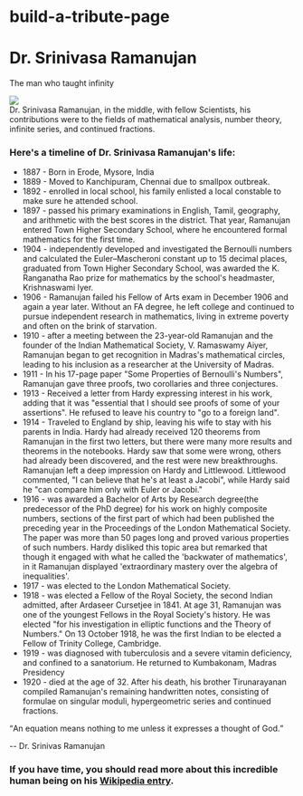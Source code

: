 # build-a-tribute-page

<!DOCTYPE html>
<html lang="en">
<head>
    <meta charset="UTF-8">
    <meta http-equiv="X-UA-Compatible" content="IE=edge">
    <meta name="viewport" content="width=device-width, initial-scale=1.0">
    <title>Dr. S. Ramanujan</title>
    <link rel="stylesheet" href="styles.css">
</head>
<body>
    <main id="main">
        <div class="header">
            <h1 id="title">Dr. Srinivasa Ramanujan</h1>
            <p>The man who taught infinity</p>
        </div>
        <div id="img-div">
            <img id="image" src="https://images.theconversation.com/files/119682/original/image-20160421-26983-1bcf1xs.jpg?ixlib=rb-1.1.0&q=45&auto=format&w=926&fit=clip">
            <figcaption id="img-caption">Dr. Srinivasa Ramanujan, in the middle, with fellow Scientists, his contributions were to the fields of mathematical analysis, number theory, infinite series, and continued fractions.</figcaption>
        </div>
        <div id="tribute-info">
            <h3>Here's a timeline of Dr. Srinivasa Ramanujan's life:</h3>
            <div>
                <ul>
                    <li><span>1887</span> - Born in Erode, Mysore, India</li>
                    <li><span>1889</span> - Moved to Kanchipuram, Chennai due to smallpox outbreak.</li>
                    <li><span>1892</span> - enrolled in local school, his family enlisted a local constable to make sure he attended school.</li>
                    <li><span>1897</span> - passed his primary examinations in English, Tamil, geography, and arithmetic with the best scores in the district. That year, Ramanujan entered Town Higher Secondary School, where he encountered formal mathematics for the first time.</li>
                    <li><span>1904</span> - independently developed and investigated the Bernoulli numbers and calculated the Euler–Mascheroni constant up to 15 decimal places, graduated from Town Higher Secondary School, was awarded the K. Ranganatha Rao prize for mathematics by the school's headmaster, Krishnaswami Iyer.</li>
                    <li><span>1906</span> - Ramanujan failed his Fellow of Arts exam in December 1906 and again a year later. Without an FA degree, he left college and continued to pursue independent research in mathematics, living in extreme poverty and often on the brink of starvation.</li>
                    <li><span>1910</span> - after a meeting between the 23-year-old Ramanujan and the founder of the Indian Mathematical Society, V. Ramaswamy Aiyer, Ramanujan began to get recognition in Madras's mathematical circles, leading to his inclusion as a researcher at the University of Madras.</li>
                    <li><span>1911</span> - In his 17-page paper "Some Properties of Bernoulli's Numbers", Ramanujan gave three proofs, two corollaries and three conjectures.</li>
                    <li><span>1913</span> - Received a letter from Hardy expressing interest in his work, adding that it was "essential that I should see proofs of some of your assertions". He refused to leave his country to "go to a foreign land".</li>
                    <li><span>1914</span> - Traveled to England by ship, leaving his wife to stay with his parents in India. Hardy had already received 120 theorems from Ramanujan in the first two letters, but there were many more results and theorems in the notebooks. Hardy saw that some were wrong, others had already been discovered, and the rest were new breakthroughs. Ramanujan left a deep impression on Hardy and Littlewood. Littlewood commented, "I can believe that he's at least a Jacobi", while Hardy said he "can compare him only with Euler or Jacobi."</li>
                    <li><span>1916</span> - was awarded a Bachelor of Arts by Research degree(the predecessor of the PhD degree) for his work on highly composite numbers, sections of the first part of which had been published the preceding year in the Proceedings of the London Mathematical Society. The paper was more than 50 pages long and proved various properties of such numbers. Hardy disliked this topic area but remarked that though it engaged with what he called the 'backwater of mathematics', in it Ramanujan displayed 'extraordinary mastery over the algebra of inequalities'.</li>
                    <li><span>1917</span> - was elected to the London Mathematical Society.</li>
                    <li><span>1918</span> - was elected a Fellow of the Royal Society, the second Indian admitted, after Ardaseer Cursetjee in 1841. At age 31, Ramanujan was one of the youngest Fellows in the Royal Society's history. He was elected "for his investigation in elliptic functions and the Theory of Numbers." On 13 October 1918, he was the first Indian to be elected a Fellow of Trinity College, Cambridge.</li>
                    <li><span>1919</span> - was diagnosed with tuberculosis and a severe vitamin deficiency, and confined to a sanatorium. He returned to Kumbakonam, Madras Presidency</li>
                    <li><span>1920</span> - died at the age of 32. After his death, his brother Tirunarayanan compiled Ramanujan's remaining handwritten notes, consisting of formulae on singular moduli, hypergeometric series and continued fractions.</li>
                </ul>
            </div>
            <q>An equation means nothing to me unless it expresses a thought of God.</q>
            <p>-- Dr. Srinivas Ramanujan</p>
            <footer>
                <h3>If you have time, you should read more about this incredible human being on his <a id="tribute-link" href="https://en.wikipedia.org/wiki/Srinivasa_Ramanujan" target="_blank">Wikipedia entry</a>.</h3>
            </footer>
        </div>
    </main>
    
</body>
</html>
